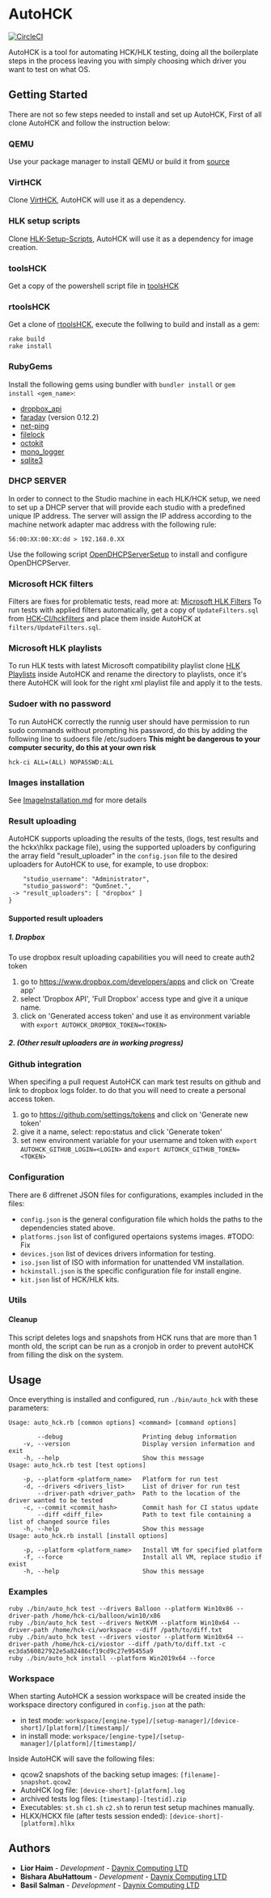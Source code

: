 # AutoHCK

[![CircleCI](https://circleci.com/gh/HCK-CI/AutoHCK.svg?style=svg)](https://circleci.com/gh/HCK-CI/AutoHCK)

AutoHCK is a tool for automating HCK/HLK testing, doing all the boilerplate steps in the process leaving you with simply choosing which driver you want to test on what OS.

## Getting Started

There are not so few steps needed to install and set up AutoHCK, First of all clone AutoHCK and follow the instruction below:

### QEMU
Use your package manager to install QEMU or build it from [source](https://github.com/qemu/qemu)

### VirtHCK
Clone [VirtHCK](https://github.com/daynix/VirtHCK), AutoHCK will use it as a dependency.

### HLK setup scripts
Clone [HLK-Setup-Scripts](https://github.com/HCK-CI/HLK-Setup-Scripts), AutoHCK will use it as a dependency for image creation.

### toolsHCK
Get a copy of the powershell script file in [toolsHCK](https://github.com/HCK-CI/toolsHCK)

### rtoolsHCK
Get a clone of [rtoolsHCK](https://github.com/HCK-CI/rtoolsHCK), execute the follwing to build and install as a gem:
```
rake build
rake install
```

### RubyGems
Install the following gems using bundler with `bundler install` or `gem install <gem_name>`:
* [dropbox_api](https://rubygems.org/gems/dropbox_api)
* [faraday](https://rubygems.org/gems/faraday) (version 0.12.2)
* [net-ping](https://rubygems.org/gems/net-ping)
* [filelock](https://rubygems.org/gems/filelock)
* [octokit](https://rubygems.org/gems/octokit)
* [mono_logger](https://rubygems.org/gems/mono_logger)
* [sqlite3](https://rubygems.org/gems/sqlite3)

### DHCP SERVER
In order to connect to the Studio machine in each HLK/HCK setup, we need to set up a DHCP server that will provide each studio with a predefined unique IP address. The server will assign the IP address according to the machine network adapter mac address with the following rule:
```
56:00:XX:00:XX:dd > 192.168.0.XX
```
Use the following script [OpenDHCPServerSetup](https://github.com/HCK-CI/OpenDHCPServerSetup) to install and configure OpenDHCPServer.

### Microsoft HCK filters
Filters are fixes for problematic tests, read more at: [Microsoft HLK Filters](https://docs.microsoft.com/en-us/windows-hardware/test/hlk/user/windows-hardware-lab-kit-filters)
To run tests with applied filters automatically, get a copy of `UpdateFilters.sql` from [HCK-CI/hckfilters](https://github.com/HCK-CI/hckfilters) and place them inside AutoHCK at `filters/UpdateFilters.sql`.

### Microsoft HLK playlists
To run HLK tests with latest Microsoft compatibility playlist clone [HLK Playlists](https://github.com/HCK-CI/hlkplaylists) inside AutoHCK and rename the directory to playlists, once it's there AutoHCK will look for the right xml playlist file and apply it to the tests.

### Sudoer with no password
To run AutoHCK correctly the runnig user should have permission to run sudo commands without prompting his password, do this by adding the following line to sudoers file /etc/sudoers
__This might be dangerous to your computer security, do this at your own risk__
```
hck-ci ALL=(ALL) NOPASSWD:ALL
```

### Images installation
See [ImageInstallation.md](ImageInstallation.md) for more details

### Result uploading
AutoHCK supports uploading the results of the tests, (logs, test results and the hckx\hlkx package file), using the supported uploaders by configuring the array field "result_uploader" in the `config.json` file to the desired uploaders for AutoHCK to use, for example, to use dropbox:
```
    "studio_username": "Administrator",
    "studio_password": "Qum5net.",
 -> "result_uploaders": [ "dropbox" ]
}
```
#### Supported result uploaders
##### 1. Dropbox
To use dropbox result uploading capabilities you will need to create auth2 token
1. go to https://www.dropbox.com/developers/apps and click on 'Create app'
2. select 'Dropbox API', 'Full Dropbox' access type and give it a unique name.
3. click on 'Generated access token' and use it as environment variable with `export AUTOHCK_DROPBOX_TOKEN=<TOKEN>`
##### 2. (Other result uploaders are in working progress)

### Github integration
When specifing a pull request AutoHCK can mark test results on github and link to dropbox logs folder.
to do that you will need to create a personal access token.
1. go to https://github.com/settings/tokens and click on 'Generate new token'
2. give it a name, select: repo:status and click 'Generate token'
3. set new environment variable for your username and token with `export AUTOHCK_GITHUB_LOGIN=<LOGIN>` and `export AUTOHCK_GITHUB_TOKEN=<TOKEN>`

### Configuration
There are 6 diffrenet JSON files for configurations, examples included in the files:
* `config.json` is the general configuration file which holds the paths to the dependencies stated above.
* `platforms.json` list of configured opertaions systems images. #TODO: Fix
* `devices.json` list of devices drivers information for testing.
* `iso.json` list of ISO with information for unattended VM installation.
* `hckinstall.json` is the specific configuration file for install engine.
* `kit.json` list of HCK/HLK kits.

### Utils
#### Cleanup
This script deletes logs and snapshots from HCK runs that are more than 1 month old, the script can be run as a cronjob in order to prevent autoHCK from filling the disk on the system.

## Usage

Once everything is installed and configured, run `./bin/auto_hck` with these parameters:
```
Usage: auto_hck.rb [common options] <command> [command options]

        --debug                      Printing debug information
    -v, --version                    Display version information and exit
    -h, --help                       Show this message
Usage: auto_hck.rb test [test options]

    -p, --platform <platform_name>   Platform for run test
    -d, --drivers <drivers_list>     List of driver for run test
        --driver-path <driver_path>  Path to the location of the driver wanted to be tested
    -c, --commit <commit_hash>       Commit hash for CI status update
        --diff <diff_file>           Path to text file containing a list of changed source files
    -h, --help                       Show this message
Usage: auto_hck.rb install [install options]

    -p, --platform <platform_name>   Install VM for specified platform
    -f, --force                      Install all VM, replace studio if exist
    -h, --help                       Show this message
```
### Examples
```
ruby ./bin/auto_hck test --drivers Balloon --platform Win10x86 --driver-path /home/hck-ci/balloon/win10/x86
ruby ./bin/auto_hck test --drivers NetKVM --platform Win10x64 --driver-path /home/hck-ci/workspace --diff /path/to/diff.txt
ruby ./bin/auto_hck test --drivers viostor --platform Win10x64 --driver-path /home/hck-ci/viostor --diff /path/to/diff.txt -c ec3da560827922e5a82486cf19cd9c27e95455a9
ruby ./bin/auto_hck install --platform Win2019x64 --force
```
### Workspace
When starting AutoHCK a session workspace will be created inside the workspace directory configured in `config.json` at the path:
  - in test mode: `workspace/[engine-type]/[setup-manager]/[device-short]/[platform]/[timestamp]/`
  - in install mode: `workspace/[engine-type]/[setup-manager]/[platform]/[timestamp]/`

Inside AutoHCK will save the following files:
* qcow2 snapshots of the backing setup images: `[filename]-snapshot.qcow2`
* AutoHCK log file: `[device-short]-[platform].log`
* archived tests log files: `[timestamp]-[testid].zip`
* Executables: `st.sh` `c1.sh` `c2.sh` to rerun test setup machines manually.
* HLKX/HCKX file (after tests session ended): `[device-short]-[platform].hlkx`

## Authors

* **Lior Haim** - *Development* - [Daynix Computing LTD](https://github.com/Daynix)
* **Bishara AbuHattoum** - *Development* - [Daynix Computing LTD](https://github.com/Daynix)
* **Basil Salman** - *Development* - [Daynix Computing LTD](https://github.com/Daynix)
